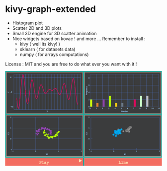 # kivy-graph-extended

- Histogram plot
- Scatter 2D and 3D plots
- Small 3D engine for 3D scatter animation
- Nice widgets based on kovac ! and more ...
  Remember to install :
  - kivy ( well its kivy! )
  - sklearn ( for datasets data)
  - numpy ( for arrays computations)

License : MIT and you are free to do what ever you want with it !

![Screenshot](/graph.png)
